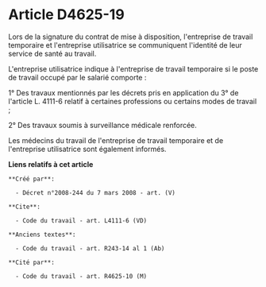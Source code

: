 # Article D4625-19

Lors de la signature du contrat de mise à disposition, l'entreprise de travail temporaire et l'entreprise utilisatrice se
communiquent l'identité de leur service de santé au travail. 

L'entreprise utilisatrice indique à l'entreprise de travail temporaire si le poste de travail occupé par le salarié
comporte : 

1° Des travaux mentionnés par les décrets pris en application du 3° de l'article L. 4111-6 relatif à certaines professions ou
certains modes de travail ; 

2° Des travaux soumis à surveillance médicale renforcée. 

Les médecins du travail de l'entreprise de travail temporaire et de l'entreprise utilisatrice sont également informés.

**Liens relatifs à cet article**

	**Créé par**:

	  - Décret n°2008-244 du 7 mars 2008 - art. (V)

	**Cite**:

	  - Code du travail - art. L4111-6 (VD)

	**Anciens textes**:

	  - Code du travail - art. R243-14 al 1 (Ab)

	**Cité par**:

	  - Code du travail - art. R4625-10 (M)
